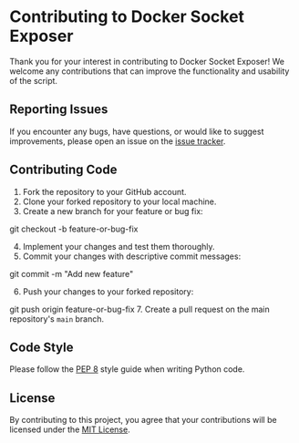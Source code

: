 # Contributing to Docker Socket Exposer

Thank you for your interest in contributing to Docker Socket Exposer! We welcome any contributions that can improve the functionality and usability of the script.

## Reporting Issues

If you encounter any bugs, have questions, or would like to suggest improvements, please open an issue on the [issue tracker](https://github.com/your-username/docker-socket-exposer/issues).

## Contributing Code

1. Fork the repository to your GitHub account.
2. Clone your forked repository to your local machine.
3. Create a new branch for your feature or bug fix:


git checkout -b feature-or-bug-fix



4. Implement your changes and test them thoroughly.
5. Commit your changes with descriptive commit messages:

git commit -m "Add new feature"


6. Push your changes to your forked repository:

git push origin feature-or-bug-fix
7. Create a pull request on the main repository's `main` branch.

## Code Style

Please follow the [PEP 8](https://www.python.org/dev/peps/pep-0008/) style guide when writing Python code.

## License

By contributing to this project, you agree that your contributions will be licensed under the [MIT License](LICENSE).
